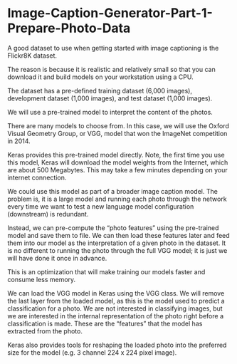 # Image-Caption-Generator-Part-1-Prepare-Photo-Data

A good dataset to use when getting started with image captioning is the Flickr8K dataset.

The reason is because it is realistic and relatively small so that you can download it and build models on your workstation using a CPU.

The dataset has a pre-defined training dataset (6,000 images), development dataset (1,000 images), and test dataset (1,000 images).

We will use a pre-trained model to interpret the content of the photos.

There are many models to choose from. In this case, we will use the Oxford Visual Geometry Group, or VGG, model that won the ImageNet competition in 2014.

Keras provides this pre-trained model directly. Note, the first time you use this model, Keras will download the model weights from the Internet, which are about 500 Megabytes. This may take a few minutes depending on your internet connection.

We could use this model as part of a broader image caption model. The problem is, it is a large model and running each photo through the network every time we want to test a new language model configuration (downstream) is redundant.

Instead, we can pre-compute the “photo features” using the pre-trained model and save them to file. We can then load these features later and feed them into our model as the interpretation of a given photo in the dataset. It is no different to running the photo through the full VGG model; it is just we will have done it once in advance.

This is an optimization that will make training our models faster and consume less memory.

We can load the VGG model in Keras using the VGG class. We will remove the last layer from the loaded model, as this is the model used to predict a classification for a photo. We are not interested in classifying images, but we are interested in the internal representation of the photo right before a classification is made. These are the “features” that the model has extracted from the photo.

Keras also provides tools for reshaping the loaded photo into the preferred size for the model (e.g. 3 channel 224 x 224 pixel image).
